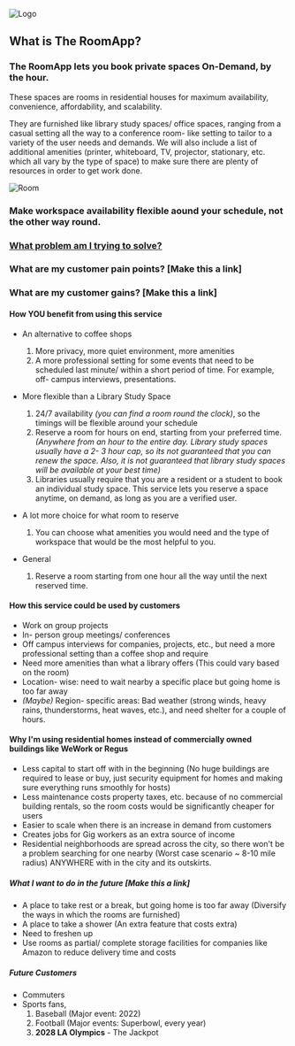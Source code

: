 ![Logo](https://lh3.googleusercontent.com/IvrA-tCGD4JNs3P7KHwqlqXU4ksMUItOOVsWaM6rHVD6QQBSrVEJYp3cTe4fayPrghY2BVIQu0r6TcwgO9-AjAzTG6RdiN0L9vrrRvFqpzZ9evK_F_39AmmNdin2uIuGoQ2cRjfCF0yMxCzKC3lxcn6_VlZ13-Xzooecf3-2A7RMK8Je0vO4vsqnGmu8jPYOw1NsB6GHw7PWgFgEgXyY83JyoGoclg2KeKbazF9A-SeJVvXlRTHRw8Xv0V93-lyPvyD7z_c4HuFYeVhUcedEmyPXtlxN3v3kJ5LA0t4HWnfOGQV-j2G3Q8uzghcUZr491fNLwdcqzP26C-grmvcjiNxJ-P8TmN1h04ubNNzLE56sQY9XIXw7ps-8L5lu2pV_EC9kZzYzd3wIq3RDujXsEZZBkamaGhwE2pcZaB8YcNAMoWzlwbNhoWEPYXc1coJp5LzNxsaLQ7Mz3_gqemeR7moIKhRxj67kc3uidCNBcIKu9ITz2jfPueUa3w8ts-_a3yUaenFk7M-1IYUK-1jMvIsLA00Lzw2xPGG1khhA3-BgwEqW7PMylEQ3UQJbLvCM35Sr9JqGq_JwsIXPt6FJb4EkWViL3ehJCUnSB8SwNW8RXPBS7b7pG4xyJc51wSU1MGs4ORlW5-QqA4yimh-UlumhBUA4gHv40vlJTq2uO7_KJw6IofOyHyY=w354-h217-no)


## What is The RoomApp?

### The RoomApp lets you book private spaces On-Demand, by the hour.

These spaces are rooms in residential houses for maximum availability, convenience, affordability, and scalability.

They are furnished like library study spaces/ office spaces, ranging from a casual setting all the way to a conference room- like setting to tailor to a variety of the user needs and demands. We will also include a list of additional amenities (printer, whiteboard, TV, projector, stationary, etc. which all vary by the type of space) to make sure there are plenty of resources in order to get work done.

![Room](https://lh3.googleusercontent.com/RxW2kbw-EOlTIlM8gEvIEsG0iXRPRo3lFFUDeSuYEsa3xh7y57hbCR9U20_66LyKVKgrmLIpkpHgJK9gbB3Y9Skkvd2x9cNbh6zk6xvabrqH5dARkfgdi11mqIdhZQw5nvsoUALIwBTMIYkurEl0rH3xvD-ccj0EFprHqBZolZQnqaVaEMS__05_DUp3YzJX3_kFrHqS881I1hHjMljk54o1W5GyzRN_7QhXFt0DtR47__Af9jad_IuFvfZCfZjLpad-lRLk6V1nUbvrDv9v0kI-HUcDjSIGv4higKliH626-0ttT1w4kfS7pD_CvwPw0LIxnBh_E4pEn1512e6-p7h5cmcNXtx99fC7yhPAnT6rUYZq44BbkK6h9FrA37ynDIYmmXoTE14BC6pyvEXWZSkhS4mcsGRPEuKXB_jupQnCP9_VbrrcrdiO4WTUK2JrPWJEXMSmsVpVxqYOJR9wYA3m6h5OFlk0_zMrTP6Ul3sG0IIV0rAC-cuwYkKxPY4Ww6O5qkHfXT5JrZMnzzDkyqEl_psx1w9qyXa3inBMAycPgP08igNriYcrGC_oYPJmr4BLpbC18buJH1bKn4xzPoxIlwuWDtIP4jyLPjeuz2i5uJJFuFBXuS7H5PIwZamATHzfx4DySWh44TLFVv1gei76fJrnAMZBzSlZwzQIzdhAbbDElrB4CyOF=w1836-h1377-no)

### Make workspace availability flexible aound your schedule, not the other way round.


### [What problem am I trying to solve?](https://sashankvempati.github.io/The-RoomApp--challenges/)



### What are my customer pain points? [Make this a link]


### What are my customer gains? [Make this a link]



#### How **YOU** benefit from using this service
- An alternative to coffee shops
    1. More privacy, more quiet environment, more amenities  
    2. A more professional setting for some events that need to be scheduled last minute/ within a short period of time. For example, off- campus interviews, presentations.

- More flexible than a Library Study Space
    1. 24/7 availability *(you can find a room round the clock)*, so the timings will be flexible around your schedule   
    2. Reserve a room for hours on end, starting from your preferred time. *(Anywhere from an hour to the entire day. Library study spaces usually have a 2- 3 hour cap, so its not guaranteed that you can renew the space. Also, it is not guaranteed that library study spaces will be available at your best time)*   
    3. Libraries usually require that you are a resident or a student to book an individual study space. This service lets you reserve a space anytime, on demand, as long as you are a verified user.   
    
- A lot more choice for what room to reserve
    1. You can choose what amenities you would need and the type of workspace that would be the most helpful to you.

- General
   1. Reserve a room starting from one hour all the way until the next reserved time.

#### How this service could be used by customers
- Work on group projects
- In- person group meetings/ conferences
- Off campus interviews for companies, projects, etc., but need a more professional setting than a coffee shop and require
- Need more amenities than what a library offers (This could vary based on the room)
- Location- wise: need to wait nearby a specific place but going home is too far away
- *(Maybe)* Region- specific areas: Bad weather (strong winds, heavy rains, thunderstorms, heat waves, etc.), and need shelter for a couple of hours.

#### Why I'm using residential homes instead of commercially owned buildings like WeWork or Regus
- Less capital to start off with in the beginning (No huge buildings are required to lease or buy, just security equipment for homes and making sure everything runs smoothly for hosts)
- Less maintenance costs property taxes, etc. because of no commercial building rentals, so the room costs would be significantly cheaper for users
- Easier to scale when there is an increase in demand from customers
- Creates jobs for Gig workers as an extra source of income
- Residential neighborhoods are spread across the city, so there won't be a problem searching for one nearby (Worst case scenario ~ 8-10 mile radius) ANYWHERE with in the city and its outskirts.


##### What I want to do in the future [Make this a link]
- A place to take rest or a break, but going home is too far away (Diversify the ways in which the rooms are furnished)
- A place to take a shower (An extra feature that costs extra)
- Need to freshen up
- Use rooms as partial/ complete storage facilities for companies like Amazon to reduce delivery time and costs

##### Future Customers
- Commuters
- Sports fans, 
   1. Baseball (Major event: 2022)
   2. Football (Major events: Superbowl, every year)
   3. **2028 LA Olympics** - The Jackpot

